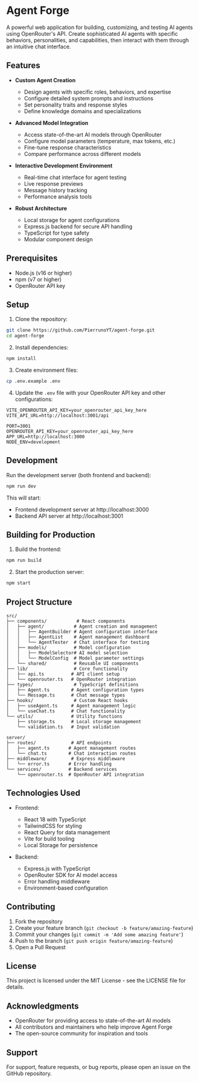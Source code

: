 # Agent Forge

A powerful web application for building, customizing, and testing AI agents using OpenRouter's API. Create sophisticated AI agents with specific behaviors, personalities, and capabilities, then interact with them through an intuitive chat interface.

## Features

- **Custom Agent Creation**
  - Design agents with specific roles, behaviors, and expertise
  - Configure detailed system prompts and instructions
  - Set personality traits and response styles
  - Define knowledge domains and specializations

- **Advanced Model Integration**
  - Access state-of-the-art AI models through OpenRouter
  - Configure model parameters (temperature, max tokens, etc.)
  - Fine-tune response characteristics
  - Compare performance across different models

- **Interactive Development Environment**
  - Real-time chat interface for agent testing
  - Live response previews
  - Message history tracking
  - Performance analysis tools

- **Robust Architecture**
  - Local storage for agent configurations
  - Express.js backend for secure API handling
  - TypeScript for type safety
  - Modular component design

## Prerequisites

- Node.js (v16 or higher)
- npm (v7 or higher)
- OpenRouter API key

## Setup

1. Clone the repository:
```bash
git clone https://github.com/PierrunoYT/agent-forge.git
cd agent-forge
```

2. Install dependencies:
```bash
npm install
```

3. Create environment files:
```bash
cp .env.example .env
```

4. Update the `.env` file with your OpenRouter API key and other configurations:
```env
VITE_OPENROUTER_API_KEY=your_openrouter_api_key_here
VITE_API_URL=http://localhost:3001/api

PORT=3001
OPENROUTER_API_KEY=your_openrouter_api_key_here
APP_URL=http://localhost:3000
NODE_ENV=development
```

## Development

Run the development server (both frontend and backend):
```bash
npm run dev
```

This will start:
- Frontend development server at http://localhost:3000
- Backend API server at http://localhost:3001

## Building for Production

1. Build the frontend:
```bash
npm run build
```

2. Start the production server:
```bash
npm start
```

## Project Structure

```
src/
├── components/           # React components
│   ├── agent/           # Agent creation and management
│   │   ├── AgentBuilder # Agent configuration interface
│   │   ├── AgentList    # Agent management dashboard
│   │   └── AgentTester  # Chat interface for testing
│   ├── models/          # Model configuration
│   │   ├── ModelSelector# AI model selection
│   │   └── ModelConfig  # Model parameter settings
│   └── shared/          # Reusable UI components
├── lib/                 # Core functionality
│   ├── api.ts          # API client setup
│   └── openrouter.ts   # OpenRouter integration
├── types/               # TypeScript definitions
│   ├── Agent.ts        # Agent configuration types
│   └── Message.ts      # Chat message types
├── hooks/               # Custom React hooks
│   ├── useAgent.ts     # Agent management logic
│   └── useChat.ts      # Chat functionality
└── utils/              # Utility functions
    ├── storage.ts      # Local storage management
    └── validation.ts   # Input validation

server/
├── routes/             # API endpoints
│   ├── agent.ts       # Agent management routes
│   └── chat.ts        # Chat interaction routes
├── middleware/         # Express middleware
│   └── error.ts       # Error handling
└── services/          # Backend services
    └── openrouter.ts  # OpenRouter API integration
```

## Technologies Used

- Frontend:
  - React 18 with TypeScript
  - TailwindCSS for styling
  - React Query for data management
  - Vite for build tooling
  - Local Storage for persistence

- Backend:
  - Express.js with TypeScript
  - OpenRouter SDK for AI model access
  - Error handling middleware
  - Environment-based configuration

## Contributing

1. Fork the repository
2. Create your feature branch (`git checkout -b feature/amazing-feature`)
3. Commit your changes (`git commit -m 'Add some amazing feature'`)
4. Push to the branch (`git push origin feature/amazing-feature`)
5. Open a Pull Request

## License

This project is licensed under the MIT License - see the LICENSE file for details.

## Acknowledgments

- OpenRouter for providing access to state-of-the-art AI models
- All contributors and maintainers who help improve Agent Forge
- The open-source community for inspiration and tools

## Support

For support, feature requests, or bug reports, please open an issue on the GitHub repository.
